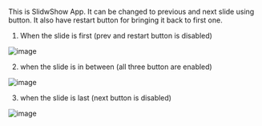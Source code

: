 This is SlidwShow App. It can be changed to previous and next slide using button. It also have restart button for bringing it back to first one.

1) When the slide is first (prev and restart button is disabled)

![image](https://user-images.githubusercontent.com/98461795/151230253-aa6850e7-488f-4e8b-ab8c-32077b5264f0.png)

2) when the slide is in between (all three button are enabled)

![image](https://user-images.githubusercontent.com/98461795/151229926-ba689b91-37ae-4a4f-b5f0-bf6b009746eb.png)

3) when the slide is last (next button is disabled)

![image](https://user-images.githubusercontent.com/98461795/151230021-319a83ae-aac0-40bc-9d61-f8a8edc4e6a9.png)



